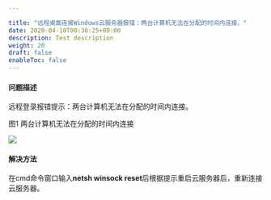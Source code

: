 ```yaml
---

title: "远程桌面连接Windows云服务器报错：两台计算机无法在分配的时间内连接。"
date: 2020-04-10T00:38:25+09:00
description: Test description
weight: 20
draft: false
enableToc: false
---
```


#### 问题描述

远程登录报错提示：两台计算机无法在分配的时间内连接。

图1 两台计算机无法在分配的时间内连接

![](../_images/win_cant_loggin3.png)

#### 解决方法

在cmd命令窗口输入**netsh winsock reset**后根据提示重启云服务器后，重新连接云服务器。